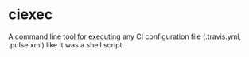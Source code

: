 ciexec
======

A command line tool for executing any CI configuration file (.travis.yml, .pulse.xml) like it was a shell script.
